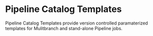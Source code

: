 # Pipeline Catalog Templates

Pipeline Catalog Templates provide version controlled paramaterized templates for Mulitbranch and stand-alone Pipeline jobs.